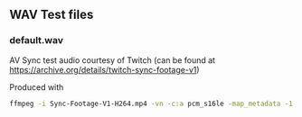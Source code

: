 WAV Test files
---
### default.wav
AV Sync test audio courtesy of Twitch (can be found at https://archive.org/details/twitch-sync-footage-v1)

Produced with
```bash
ffmpeg -i Sync-Footage-V1-H264.mp4 -vn -c:a pcm_s16le -map_metadata -1 -fflags +bitexact -t 8s default.wav
```
